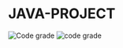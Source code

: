 # JAVA-PROJECT
![Code grade](https://api.codiga.io/project/31952/score/svg)
![code grade](https://api.codiga.io/project/31952/status/svg)
